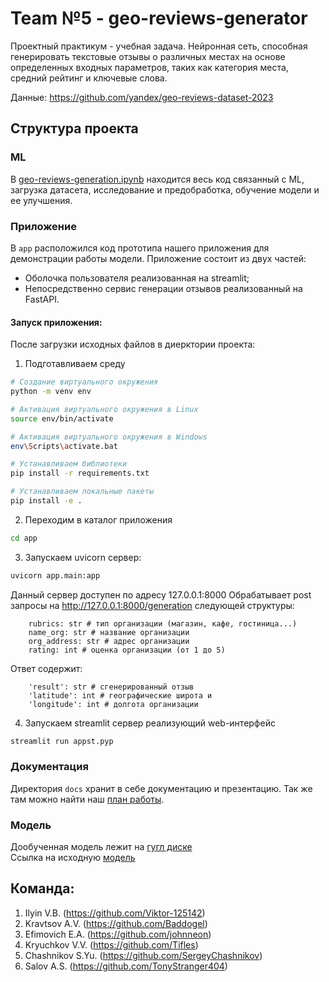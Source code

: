 # Team №5 - geo-reviews-generator
Проектный практикум - учебная задача. Нейронная сеть, способная генерировать текстовые отзывы о различных местах на основе определенных входных параметров, таких как категория места, средний рейтинг и ключевые слова.

Данные: https://github.com/yandex/geo-reviews-dataset-2023

## Структура проекта

### ML

В [geo-reviews-generation.ipynb](./geo-reviews-generation.ipynb) находится весь код связанный с ML, загрузка датасета, исследование и предобработка, обучение модели и ее улучшения.

### Приложение

В `app` расположился код прототипа нашего приложения для демонстрации работы модели.
Приложение состоит из двух частей:
- Оболочка пользователя реализованная на streamlit;
- Непосредственно сервис генерации отзывов реализованный на FastAPI.

#### Запуск приложения:

После загрузки исходных файлов в диерктории проекта:
1) Подготавливаем среду 
````bash
# Создание виртуального окружения
python -m venv env

# Активация виртуального окружения в Linux
source env/bin/activate

# Активация виртуального окружения в Windows
env\Scripts\activate.bat

# Устанавливаем библиотеки
pip install -r requirements.txt

# Устанавливаем локальные пакеты
pip install -e .
````

2) Переходим в каталог приложения
````bash
cd app
````

3) Запускаем uvicorn сервер:  

````bash
uvicorn app.main:app
````
Данный сервер доступен по адресу 127.0.0.1:8000 
Обрабатывает post запросы на http://127.0.0.1:8000/generation следующей структуры:

````
    rubrics: str # тип организации (магазин, кафе, гостиница...)
    name_org: str # название организации
    org_address: str # адрес организации
    rating: int # оценка организации (от 1 до 5)    
````
Ответ содержит:

````
    'result': str # сгенерированный отзыв
    'latitude': int # географические широта и
    'longitude': int # долгота организации
````
4) Запускаем streamlit сервер реализующий web-интерфейс 

````bash
streamlit run appst.pyp
````

### Документация

Директория `docs` хранит в себе документацию и презентацию.
Так же там можно найти наш [план работы](./docs/README.md).

### Модель  
Дообученная модель лежит на [гугл диске](https://drive.google.com/drive/folders/1z4xLdoiD1VoraeNqk43-UtxBhl4vetNu?usp=drive_link)  
Ссылка на исходную [модель](https://huggingface.co/ai-forever/rugpt3small_based_on_gpt2)


## Команда:
1) Ilyin V.B. (https://github.com/Viktor-125142)
2) Kravtsov A.V. (https://github.com/Baddogel)
3) Efimovich E.A. (https://github.com/johnneon)
4) Kryuchkov V.V. (https://github.com/Tifles)
5) Chashnikov S.Yu. (https://github.com/SergeyChashnikov)
6) Salov A.S. (https://github.com/TonyStranger404)
